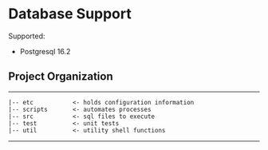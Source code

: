 # Database Support

Supported:

- Postgresql 16.2

## Project Organization

----------------

    |-- etc           <- holds configuration information
    |-- scripts       <- automates processes
    |-- src           <- sql files to execute
    |-- test          <- unit tests
    |-- util          <- utility shell functions

----------------
